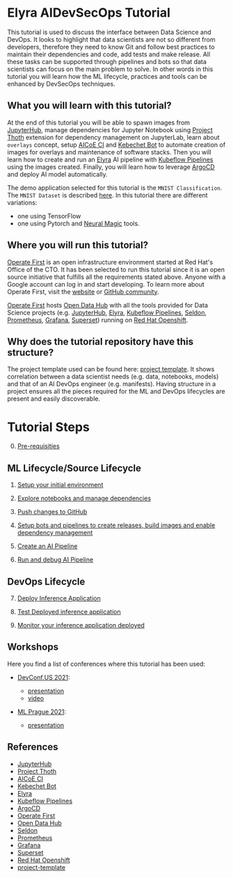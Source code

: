 
# Elyra AIDevSecOps Tutorial

This tutorial is used to discuss the interface between Data Science and DevOps. It looks to highlight that data scientists are not so different from developers, therefore they need to know Git and follow best practices to maintain their dependencies and code, add tests and make release. All these tasks can be supported through pipelines and bots so that data scientists can focus on the main problem to solve. In other words in this tutorial you will learn how the ML lifecycle, practices and tools can be enhanced by DevSecOps techniques.


## What you will learn with this tutorial?

At the end of this tutorial you will be able to spawn images from [JupyterHub][1], manage dependencies for Jupyter Notebook using [Project Thoth][2] extension for dependency management on JupyterLab, learn about `overlays` concept, setup [AICoE CI][3] and [Kebechet Bot][4] to automate creation of images for overlays and maintenance of software stacks. Then you will learn how to create and run an [Elyra][5] AI pipeline with [Kubeflow Pipelines][6] using the images created. Finally, you will learn how to leverage [ArgoCD][7] and deploy AI model automatically.

The demo application selected for this tutorial is the `MNIST Classification`. The `MNIST Dataset` is described [here](http://yann.lecun.com/exdb/mnist/).
In this tutorial there are different variations:

- one using TensorFlow
- one using Pytorch and [Neural Magic](https://neuralmagic.com/) tools.


## Where you will run this tutorial?

[Operate First][8] is an open infrastructure environment started at Red Hat's Office of the CTO. It has been selected to run this tutorial since it is an open source initiative that fulfills all the requirements stated above. Anyone with a Google account can log in and start developing. To learn more about Operate First, visit the [website](https://www.operate-first.cloud/) or [GitHub community](https://github.com/operate-first).

[Operate First][8] hosts [Open Data Hub][9] with all the tools provided for Data Science projects (e.g. [JupyterHub][1], [Elyra][5], [Kubeflow Pipelines][6], [Seldon][10], [Prometheus][11], [Grafana][12], [Superset][13]) running on [Red Hat Openshift][14].


## Why does the tutorial repository have this structure?

The project template used can be found here: [project template][15]. It shows correlation between a data scientist needs (e.g. data, notebooks, models) and that of an AI DevOps engineer (e.g. manifests). Having structure in a project ensures all the pieces required for the ML and DevOps lifecycles are present and easily discoverable.


# Tutorial Steps

0. [Pre-requisities](./docs/source/pre-requisite.md)

## ML Lifecycle/Source Lifecycle

1. [Setup your initial environment](./docs/source/setup-initial-environment.md)

2. [Explore notebooks and manage dependencies](./docs/source/mnist-classification-application.md)

3. [Push changes to GitHub](./docs/source/push-changes.md)

4. [Setup bots and pipelines to create releases, build images and enable dependency management](./docs/source/thoth-aicoe-services.md)

5. [Create an AI Pipeline](./docs/source/create-ai-pipeline.md)

6. [Run and debug AI Pipeline](./docs/source/run-ai-pipeline.md)

## DevOps Lifecycle

7. [Deploy Inference Application](./docs/source/deploy-model.md)

8. [Test Deployed inference application](./docs/source/test-model.md)

9. [Monitor your inference application deployed](./docs/source/monitor-model.md)


## Workshops

Here you find a list of conferences where this tutorial has been used:

- [DevConf.US 2021](https://www.devconf.info/us/):
    - [presentation](./docs/presentations/ML-Prague-2021-Workshop.pdf)
    - [video](https://www.youtube.com/watch?v=s52dKDQEiZw&t=2s)

- [ML Prague 2021](https://www.mlprague.com/):
    - [presentation](./docs/presentations/ML-Prague-2021-Workshop.pdf)


## References

* [JupyterHub][1]
* [Project Thoth][2]
* [AICoE CI][3]
* [Kebechet Bot][4]
* [Elyra][5]
* [Kubeflow Pipelines][6]
* [ArgoCD][7]
* [Operate First][8]
* [Open Data Hub][9]
* [Seldon][10]
* [Prometheus][11]
* [Grafana][12]
* [Superset][13]
* [Red Hat Openshift][14]
* [project-template][15]

[1]: https://jupyter.org/hub
[2]: https://thoth-station.ninja/
[3]: https://github.com/AICoE/aicoe-ci
[4]: https://github.com/marketplace/khebhut
[5]: https://github.com/elyra-ai/elyra
[6]: https://www.kubeflow.org/docs/pipelines/overview/pipelines-overview/
[7]: https://argoproj.github.io/argo-cd/
[8]: https://www.operate-first.cloud/
[9]: https://opendatahub.io/
[10]: https://www.seldon.io/
[11]: https://prometheus.io/
[12]: https://grafana.com/
[13]: https://superset.apache.org/
[14]: https://www.openshift.com/
[15]: https://github.com/aicoe-aiops/project-template
